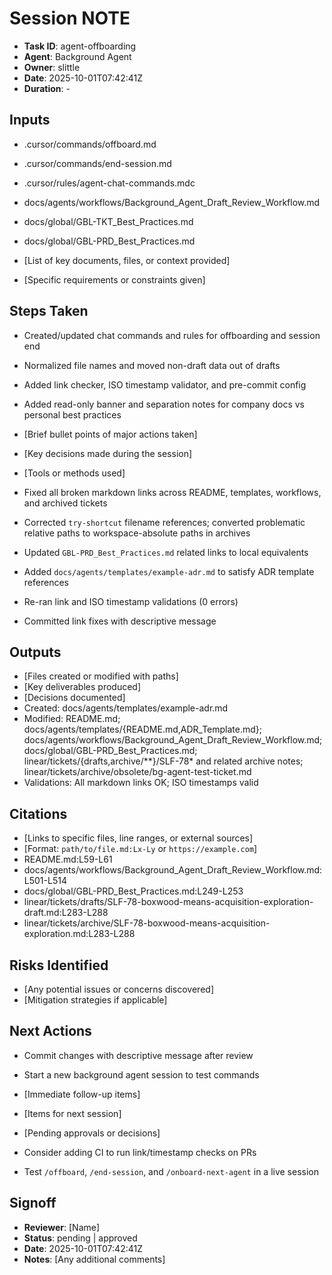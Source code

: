 # Session NOTE

- **Task ID**: agent-offboarding
- **Agent**: Background Agent
- **Owner**: slittle
- **Date**: 2025-10-01T07:42:41Z
- **Duration**: -

## Inputs

- .cursor/commands/offboard.md
- .cursor/commands/end-session.md
- .cursor/rules/agent-chat-commands.mdc
- docs/agents/workflows/Background_Agent_Draft_Review_Workflow.md
- docs/global/GBL-TKT_Best_Practices.md
- docs/global/GBL-PRD_Best_Practices.md

- [List of key documents, files, or context provided]
- [Specific requirements or constraints given]

## Steps Taken

- Created/updated chat commands and rules for offboarding and session end
- Normalized file names and moved non-draft data out of drafts
- Added link checker, ISO timestamp validator, and pre-commit config
- Added read-only banner and separation notes for company docs vs personal best practices

- [Brief bullet points of major actions taken]
- [Key decisions made during the session]
- [Tools or methods used]
- Fixed all broken markdown links across README, templates, workflows, and archived tickets
- Corrected `try-shortcut` filename references; converted problematic relative paths to workspace-absolute paths in archives
- Updated `GBL-PRD_Best_Practices.md` related links to local equivalents
- Added `docs/agents/templates/example-adr.md` to satisfy ADR template references
- Re-ran link and ISO timestamp validations (0 errors)
- Committed link fixes with descriptive message

## Outputs

- [Files created or modified with paths]
- [Key deliverables produced]
- [Decisions documented]
- Created: docs/agents/templates/example-adr.md
- Modified: README.md; docs/agents/templates/{README.md,ADR_Template.md};
   docs/agents/workflows/Background_Agent_Draft_Review_Workflow.md;
   docs/global/GBL-PRD_Best_Practices.md;
   linear/tickets/{drafts,archive/**}/SLF-78* and related archive notes;
   linear/tickets/archive/obsolete/bg-agent-test-ticket.md
- Validations: All markdown links OK; ISO timestamps valid

## Citations

- [Links to specific files, line ranges, or external sources]
- [Format: `path/to/file.md:Lx-Ly` or `https://example.com`]
- README.md:L59-L61
- docs/agents/workflows/Background_Agent_Draft_Review_Workflow.md:L501-L514
- docs/global/GBL-PRD_Best_Practices.md:L249-L253
- linear/tickets/drafts/SLF-78-boxwood-means-acquisition-exploration-draft.md:L283-L288
- linear/tickets/archive/SLF-78-boxwood-means-acquisition-exploration.md:L283-L288

## Risks Identified

- [Any potential issues or concerns discovered]
- [Mitigation strategies if applicable]

## Next Actions

- Commit changes with descriptive message after review
- Start a new background agent session to test commands

- [Immediate follow-up items]
- [Items for next session]
- [Pending approvals or decisions]
- Consider adding CI to run link/timestamp checks on PRs
- Test `/offboard`, `/end-session`, and `/onboard-next-agent` in a live session

## Signoff

- **Reviewer**: [Name]
- **Status**: pending | approved
- **Date**: 2025-10-01T07:42:41Z
- **Notes**: [Any additional comments]
